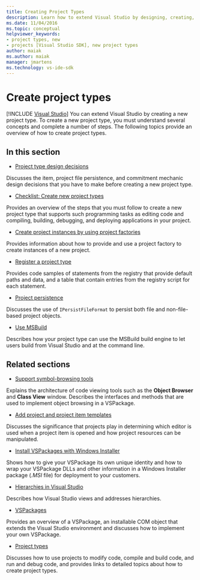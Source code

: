 ```yaml
---
title: Creating Project Types
description: Learn how to extend Visual Studio by designing, creating, and registering a new project type that supports programming tasks.
ms.date: 11/04/2016
ms.topic: conceptual
helpviewer_keywords:
- project types, new
- projects [Visual Studio SDK], new project types
author: maiak
ms.author: maiak
manager: jmartens
ms.technology: vs-ide-sdk
---
```

# Create project types

 [!INCLUDE [Visual Studio](~/includes/applies-to-version/vs-windows-only.md)]
You can extend Visual Studio by creating a new project type. To create a new project type, you must understand several concepts and complete a number of steps. The following topics provide an overview of how to create project types.

## In this section
- [Project type design decisions](../../extensibility/internals/project-type-design-decisions.md)

 Discusses the item, project file persistence, and commitment mechanic design decisions that you have to make before creating a new project type.

- [Checklist: Create new project types](../../extensibility/internals/checklist-creating-new-project-types.md)

 Provides an overview of the steps that you must follow to create a new project type that supports such programming tasks as editing code and compiling, building, debugging, and deploying applications in your project.

- [Create project instances by using project factories](../../extensibility/internals/creating-project-instances-by-using-project-factories.md)

 Provides information about how to provide and use a project factory to create instances of a new project.

- [Register a project type](../../extensibility/internals/registering-a-project-type.md)

 Provides code samples of statements from the registry that provide default paths and data, and a table that contain entries from the registry script for each statement.

- [Project persistence](../../extensibility/internals/project-persistence.md)

 Discusses the use of `IPersistFileFormat` to persist both file and non-file-based project objects.

- [Use MSBuild](../../extensibility/internals/using-msbuild.md)

 Describes how your project type can use the MSBuild build engine to let users build from Visual Studio and at the command line.

## Related sections
- [Support symbol-browsing tools](../../extensibility/internals/supporting-symbol-browsing-tools.md)

 Explains the architecture of code viewing tools such as the **Object Browser** and **Class View** window. Describes the interfaces and methods that are used to implement object browsing in a VSPackage.

- [Add project and project item templates](../../extensibility/internals/adding-project-and-project-item-templates.md)

 Discusses the significance that projects play in determining which editor is used when a project item is opened and how project resources can be manipulated.

- [Install VSPackages with Windows Installer](../../extensibility/internals/installing-vspackages-with-windows-installer.md)

 Shows how to give your VSPackage its own unique identity and how to wrap your VSPackage DLLs and other information in a Windows Installer package (*.MSI* file) for deployment to your customers.

- [Hierarchies in Visual Studio](../../extensibility/internals/hierarchies-in-visual-studio.md)

 Describes how Visual Studio views and addresses hierarchies.

- [VSPackages](../../extensibility/internals/vspackages.md)

 Provides an overview of a VSPackage, an installable COM object that extends the Visual Studio environment and discusses how to implement your own VSPackage.

- [Project types](../../extensibility/internals/project-types.md)

 Discusses how to use projects to modify code, compile and build code, and run and debug code, and provides links to detailed topics about how to create project types.
